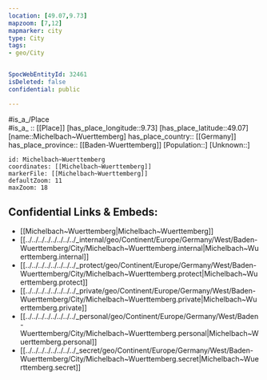 ```yaml
---
location: [49.07,9.73] 
mapzoom: [7,12] 
mapmarker: city 
type: City
tags:
- geo/City


SpocWebEntityId: 32461
isDeleted: false
confidential: public

---
```

#is_a_/Place  
#is_a_ :: [[Place]] 
[has_place_longitude::9.73] 
[has_place_latitude::49.07] 
[name::Michelbach~Wuerttemberg] 
has_place_country:: [[Germany]]  
has_place_province:: [[Baden-Wuerttemberg]] 
[Population::] 
[Unknown::] 


```leaflet
id: Michelbach~Wuerttemberg
coordinates: [[Michelbach~Wuerttemberg]] 
markerFile: [[Michelbach~Wuerttemberg]] 
defaultZoom: 11 
maxZoom: 18
```


## Confidential Links & Embeds: 
- [[Michelbach~Wuerttemberg|Michelbach~Wuerttemberg]]  
- [[../../../../../../../../_internal/geo/Continent/Europe/Germany/West/Baden-Wuerttemberg/City/Michelbach~Wuerttemberg.internal|Michelbach~Wuerttemberg.internal]] 
- [[../../../../../../../../_protect/geo/Continent/Europe/Germany/West/Baden-Wuerttemberg/City/Michelbach~Wuerttemberg.protect|Michelbach~Wuerttemberg.protect]] 
- [[../../../../../../../../_private/geo/Continent/Europe/Germany/West/Baden-Wuerttemberg/City/Michelbach~Wuerttemberg.private|Michelbach~Wuerttemberg.private]] 
- [[../../../../../../../../_personal/geo/Continent/Europe/Germany/West/Baden-Wuerttemberg/City/Michelbach~Wuerttemberg.personal|Michelbach~Wuerttemberg.personal]] 
- [[../../../../../../../../_secret/geo/Continent/Europe/Germany/West/Baden-Wuerttemberg/City/Michelbach~Wuerttemberg.secret|Michelbach~Wuerttemberg.secret]] 
